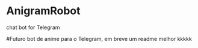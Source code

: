 # AnigramRobot
chat bot for Telegram


#Futuro bot de anime para o Telegram, em breve um readme melhor kkkkk
